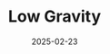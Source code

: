 ---
title: Low Gravity
fulltitle: Low Gravity
date: 2025-02-23
tags:
- 2025
characters:
- tzipora
categories:
- architecture & design
- landscapes
keywords:
- 2025
rgb: 176, 117, 48
url: /stories/low-gravity/
image: /images/fullres/mural.jpg
caption: Low gravity.
---